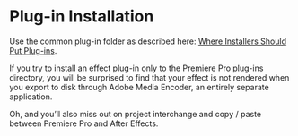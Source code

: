 # Plug-in Installation

Use the common plug-in folder as described here: [Where Installers Should Put Plug-ins](../intro/where-installers-should-put-plug-ins.md#intro-where-installers-should-put-plug-ins).

If you try to install an effect plug-in only to the Premiere Pro plug-ins directory, you will be surprised to find that your effect is not rendered when you export to disk through Adobe Media Encoder, an entirely separate application.

Oh, and you’ll also miss out on project interchange and copy / paste between Premiere Pro and After Effects.
